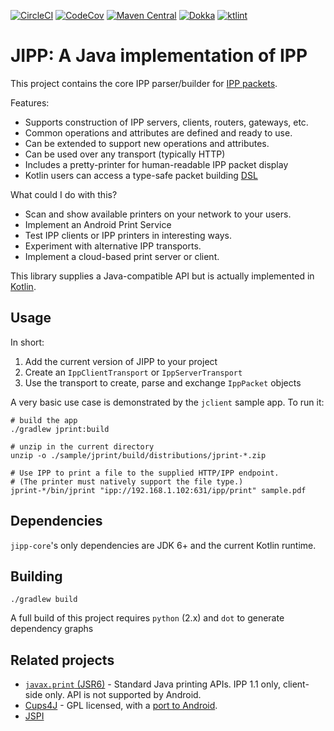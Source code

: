 [![CircleCI](https://circleci.com/gh/HPInc/jipp-core.svg?style=svg&circle-token=4baa4b142e5cc6f6cf6e803a8c5832a9dd755a25)](https://circleci.com/gh/HPInc/jipp-core)
[![CodeCov](https://codecov.io/github/HPInc/jipp-core/coverage.svg?branch=master)](https://codecov.io/github/HPInc/jipp-core)
[![Maven Central](https://maven-badges.herokuapp.com/maven-central/com.hp.jipp/jipp-core/badge.svg)](https://maven-badges.herokuapp.com/maven-central/com.hp.jipp/jipp-core)
[![Dokka](https://img.shields.io/badge/docs-dokka-brightgreen.svg)](https://hpinc.github.io/jipp-core/javadoc/index.html)
[![ktlint](https://img.shields.io/badge/code%20style-%E2%9D%A4-FF4081.svg)](https://ktlint.github.io/)

# JIPP: A Java implementation of IPP

This project contains the core IPP parser/builder for [IPP packets](https://en.wikipedia.org/wiki/Internet_Printing_Protocol).

Features:
* Supports construction of IPP servers, clients, routers, gateways, etc.
* Common operations and attributes are defined and ready to use.
* Can be extended to support new operations and attributes.
* Can be used over any transport (typically HTTP)
* Includes a pretty-printer for human-readable IPP packet display
* Kotlin users can access a type-safe packet building [DSL](https://kotlinlang.org/docs/reference/type-safe-builders.html)

What could I do with this?
* Scan and show available printers on your network to your users.
* Implement an Android Print Service
* Test IPP clients or IPP printers in interesting ways.
* Experiment with alternative IPP transports.
* Implement a cloud-based print server or client.

This library supplies a Java-compatible API but is actually implemented in [Kotlin](https://kotlinlang.org/).

## Usage

In short:

1. Add the current version of JIPP to your project
2. Create an `IppClientTransport` or `IppServerTransport`
3. Use the transport to create, parse and exchange `IppPacket` objects

A very basic use case is demonstrated by the `jclient` sample app. To run it:

```
# build the app
./gradlew jprint:build

# unzip in the current directory
unzip -o ./sample/jprint/build/distributions/jprint-*.zip

# Use IPP to print a file to the supplied HTTP/IPP endpoint.
# (The printer must natively support the file type.)
jprint-*/bin/jprint "ipp://192.168.1.102:631/ipp/print" sample.pdf
```

## Dependencies

`jipp-core`'s only dependencies are JDK 6+ and the current Kotlin runtime.

## Building

`./gradlew build`

A full build of this project requires `python` (2.x) and `dot` to generate dependency graphs

## Related projects

* [`javax.print` (JSR6)](https://docs.oracle.com/javase/7/docs/api/javax/print/package-summary.html) - Standard Java printing APIs. IPP 1.1 only, client-side only. API is not supported by Android.
* [Cups4J](http://www.cups4j.org/) - GPL licensed, with a [port to Android](https://github.com/BenoitDuffez/AndroidCupsPrint).
* [JSPI](https://github.com/bhagyas/jspi)
